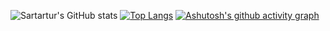 ![Sartartur's GitHub stats](https://github-readme-stats.vercel.app/api?username=sarartur&show_icons=true&theme=onedark&count_private=true&hide=prs,issues,contribs)
[![Top Langs](https://github-readme-stats.vercel.app/api/top-langs/?username=sarartur&layout=compact&theme=onedark)](https://github.com/anuraghazra/github-readme-stats)
[![Ashutosh's github activity graph](https://activity-graph.herokuapp.com/graph?username=sarartur&custom_title=Activity&theme=one-dark)](https://github.com/ashutosh00710/github-readme-activity-graph)
